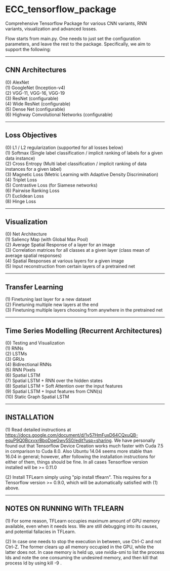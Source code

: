 # ECC_tensorflow_package
Comprehensive Tensorflow Package for various CNN variants, RNN variants, visualization and advanced losses. 

Flow starts from main.py. One needs to just set the configuration parameters, and leave the rest to the package. Specifically, we aim to support the following:

----------------------------
CNN Architectures
----------------------------
(0) AlexNet <br />
(1) GoogleNet (Inception-v4) <br />
(2) VGG-11, VGG-16, VGG-19 <br />
(3) ResNet (configurable) <br />
(4) Wide ResNet (configurable) <br />
(5) Dense Net (configurable)<br />
(6) Highway Convolutional Networks (configurable)<br />


----------------------------
Loss Objectives  
----------------------------
(0) L1 / L2 regularization (supported for all losses below)<br />
(1) Softmax (Single label classification / implicit ranking of labels for a given data instance)<br />
(2) Cross Entropy (Multi label classification / implicit ranking of data instances for a given label)<br />
(3) Magnetic Loss (Metric Learning with Adaptive Density Discrimination)<br />
(4) Triplet Loss  <br />
(5) Contrastive Loss (for Siamese networks)<br />
(6) Pairwise Ranking Loss <br />
(7) Euclidean Loss <br />
(8) Hinge Loss <br />

---------------------
Visualization  
---------------------
(0) Net Architecture <br />
(1) Saliency Map (with Global Max Pool) <br />
(2) Average Spatial Response of a layer for an image <br />
(3) Correlation matrices for all classes at a given layer (class mean of average spatial responses)<br />
(4) Spatial Responses at various layers for a given image<br />
(5) Input reconstruction from certain layers of a pretrained net <br />

---------------------------
Transfer Learning
---------------------------
(1) Finetuning last layer for a new dataset <br />
(2) Finetuning multiple new layers at the end <br />
(3) Finetuning multiple layers choosing from anywhere in the pretrained net <br />

------------------------------------------------
Time Series Modelling (Recurrent Architectures)   
------------------------------------------------
(0) Testing and Visualization<br />
(1) RNNs<br />
(2) LSTMs<br />
(3) GRUs<br />
(4) Bidirectional RNNs<br />
(5) RNN Pixels<br />
(6) Spatial LSTM <br />
(7) Spatial LSTM + RNN over the hidden states <br />
(8) Spatial LSTM + Soft Attention over the input features <br />
(9) Spatial LSTM + Input features from CNN(s)<br />
(10) Static Graph Spatial LSTM <br />

-------------
INSTALLATION
-------------
(1) Read detailed instructions at https://docs.google.com/document/d/1y57HmFuxD64CQxuQB-equP9Q0BcxvxrBboDqeGwv5S0/edit?usp=sharing. We have personally found out that Tensorflow Device Creation works much faster with Cuda 7.5 in comparison to Cuda 8.0. Also Ubuntu 14.04 seems more stable than 16.04 in general; however, after following the installation instructions for either of them, things should be fine. In all cases Tensorflow version installed will be >= 0.11.0 

(2) Install TFLearn simply using "pip install tflearn". This requires for a Tensorflow version >= 0.9.0, which will be automatically satisfied with (1) above. 

------------------------------
NOTES ON RUNNING WITh TFLEARN 
------------------------------
(1) For some reason, TFLearn occupies maximum amount of GPU memory available, even when it needs less. We are still debugging into its causes, and potential fallacies in TFLearn. 

(2) In case one needs to stop the execution in between, use Ctrl-C and not Ctrl-Z. The former clears up all memory occupied in the GPU, while the latter does not. In case memory is held up, use nvidia-smi to list the process Ids and note the one consuming the undesired memory, and then kill that process Id by using kill -9 <pid>.

